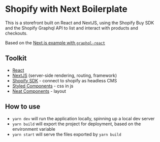 # Shopify with Next Boilerplate

This is a storefront built on React and NextJS, using the Shopify Buy SDK and the Shopify Graphql API to list and interact with products and checkouts.


Based on the [Next.js example with `graphql-react`](https://github.com/vercel/next.js/tree/canary/examples/with-graphql-react)


## Toolkit
- [React](reactjs.org/)
- [NextJS](https://nextjs.org) (server-side rendering, routing, framework)
- [Shopify SDK](https://shopify.github.io/js-buy-sdk/) - connect to shopify as headless CMS
- [Styled Components](https://styled-components.com/) - css in js
- [Neat Components](https://github.com/magicink/neat-components) - layout

## How to use

- `yarn dev` will run the application locally, spinning up a local dev server
- `yarn build` will export the project for deployment, based on the environment variable
- `yarn start` will serve the files exported by `yarn build`